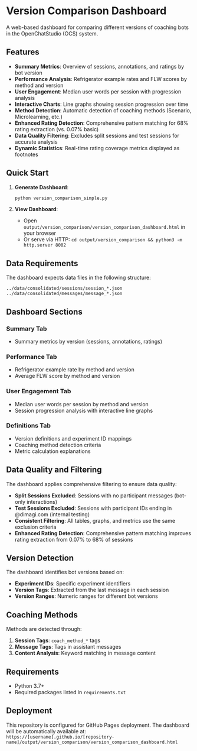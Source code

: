 # Version Comparison Dashboard

A web-based dashboard for comparing different versions of coaching bots in the OpenChatStudio (OCS) system.

## Features

- **Summary Metrics**: Overview of sessions, annotations, and ratings by bot version
- **Performance Analysis**: Refrigerator example rates and FLW scores by method and version
- **User Engagement**: Median user words per session with progression analysis
- **Interactive Charts**: Line graphs showing session progression over time
- **Method Detection**: Automatic detection of coaching methods (Scenario, Microlearning, etc.)
- **Enhanced Rating Detection**: Comprehensive pattern matching for 68% rating extraction (vs. 0.07% basic)
- **Data Quality Filtering**: Excludes split sessions and test sessions for accurate analysis
- **Dynamic Statistics**: Real-time rating coverage metrics displayed as footnotes

## Quick Start

1. **Generate Dashboard**:
   ```bash
   python version_comparison_simple.py
   ```

2. **View Dashboard**:
   - Open `output/version_comparison/version_comparison_dashboard.html` in your browser
   - Or serve via HTTP: `cd output/version_comparison && python3 -m http.server 8002`

## Data Requirements

The dashboard expects data files in the following structure:
```
../data/consolidated/sessions/session_*.json
../data/consolidated/messages/message_*.json
```

## Dashboard Sections

### Summary Tab
- Summary metrics by version (sessions, annotations, ratings)

### Performance Tab  
- Refrigerator example rate by method and version
- Average FLW score by method and version

### User Engagement Tab
- Median user words per session by method and version
- Session progression analysis with interactive line graphs

### Definitions Tab
- Version definitions and experiment ID mappings
- Coaching method detection criteria
- Metric calculation explanations

## Data Quality and Filtering

The dashboard applies comprehensive filtering to ensure data quality:

- **Split Sessions Excluded**: Sessions with no participant messages (bot-only interactions)
- **Test Sessions Excluded**: Sessions with participant IDs ending in @dimagi.com (internal testing)
- **Consistent Filtering**: All tables, graphs, and metrics use the same exclusion criteria
- **Enhanced Rating Detection**: Comprehensive pattern matching improves rating extraction from 0.07% to 68% of sessions

## Version Detection

The dashboard identifies bot versions based on:
- **Experiment IDs**: Specific experiment identifiers
- **Version Tags**: Extracted from the last message in each session
- **Version Ranges**: Numeric ranges for different bot versions

## Coaching Methods

Methods are detected through:
1. **Session Tags**: `coach_method_*` tags
2. **Message Tags**: Tags in assistant messages
3. **Content Analysis**: Keyword matching in message content

## Requirements

- Python 3.7+
- Required packages listed in `requirements.txt`

## Deployment

This repository is configured for GitHub Pages deployment. The dashboard will be automatically available at:
`https://[username].github.io/[repository-name]/output/version_comparison/version_comparison_dashboard.html`